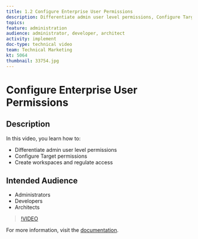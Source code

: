 ```yaml
---
title: 1.2 Configure Enterprise User Permissions
description: Differentiate admin user level permissions, Configure Target permissions, Create workspaces and regulate access
topics: 
feature: administration
audience: administrator, developer, architect
activity: implement
doc-type: technical video
team: Technical Marketing
kt: 5064
thumbnail: 33754.jpg
---
```


# Configure Enterprise User Permissions

## Description

In this video, you learn how to:

* Differentiate admin user level permissions
* Configure Target permissions
* Create workspaces and regulate access

## Intended Audience

* Administrators
* Developers
* Architects

>[!VIDEO](https://video.tv.adobe.com/v/33754/?quality=12)

For more information, visit the [documentation](https://docs.adobe.com/content/help/en/target/using/administer/administrating-target.html).
